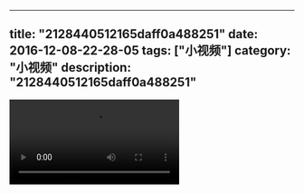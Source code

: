 
---
title: "2128440512165daff0a488251"
date: 2016-12-08-22-28-05
tags: ["小视频"]
category: "小视频"
description: "2128440512165daff0a488251"
---
<video src="http://ohtsqip0g.bkt.clouddn.com/2128440512165daff0a488251.mp4" controls="controls"></video>

